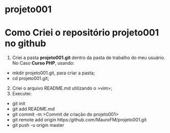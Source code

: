 # projeto001
# Como Criei o repositório projeto001 no github
1. Criei a pasta **projeto001.git** dentro da pasta de trabalho do meu usuário. No Caso __Curso PHP__, usando:
* mkdir projeto001.git, para criar a pasta;
* cd projeto001.git;
2. Criei o arquivo README.md utilizando o >vim>;
3. Executei:
* git init
* git add README.md
* git commit -m >Commit de criação do projeto001>
* git remote add origin https:/github.com/MauroFM/projeto001.git
* git push -u origin master
